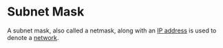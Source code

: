# Subnet Mask

A subnet mask, also called a netmask, along with an [IP address](IP%20address.md) is used to denote a [network](../../../../network.md).